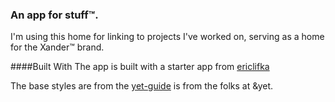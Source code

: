 ### An app for stuff™.

I'm using this home for linking to projects I've worked on, serving as a home for the Xander™ brand.

####Built With
The app is built with a starter app from [ericlifka](https://github.com/ericlifka/es6-template)

The base styles are from the [yet-guide](https://github.com/andyet/yeti-guide) is from the folks at &yet.
